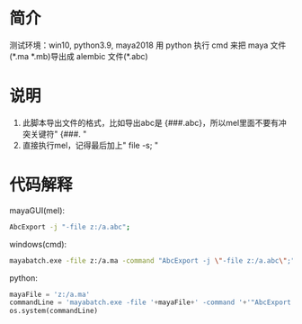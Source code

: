 # 简介
测试环境：win10, python3.9, maya2018
用 python 执行 cmd 来把 maya 文件(\*.ma \*.mb)导出成 alembic 文件(\*.abc)

# 说明
1. 此脚本导出文件的格式，比如导出abc是 {###.abc}，所以mel里面不要有冲突关键符" {###. "
2. 直接执行mel，记得最后加上" file -s; "

# 代码解释
mayaGUI(mel):
```bash
AbcExport -j "-file z:/a.abc";
```

windows(cmd):
```bash
mayabatch.exe -file z:/a.ma -command "AbcExport -j \"-file z:/a.abc\";"
```

python:

```python
mayaFile = 'z:/a.ma'
commandLine = 'mayabatch.exe -file '+mayaFile+' -command '+'"AbcExport -j \\"-file z:/a.abc\\";"'
os.system(commandLine)
```
